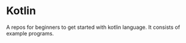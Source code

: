 # Kotlin
A repos for beginners to get started with kotlin language. It consists of example programs.
